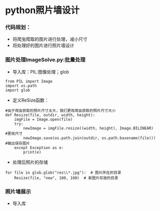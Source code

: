 # python照片墙设计
### 代码规划：
+ 将爬虫爬取的图片进行处理，减小尺寸
+ 将处理好的图片进行照片墙设计
### 图片处理ImageSolve.py:批量处理
+ 导入库：PIL:图像处理；glob
```
from PIL import Image
import os.path
import glob
```
+ 定义ReSize函数：
```
#由于爬虫获取的照片尺寸太大，我们更改爬虫获取的照片尺寸大小
def Resize(file, outdir, width, height):
    imgFile = Image.open(file)
    try:
        newImage = imgFile.resize((width, height), Image.BILINEAR)    #更改尺寸
        newImage.save(os.path.join(outdir, os.path.basename(file)))     #输出保存图片
    except Exception as e:
        print(e)
```
+ 处理后照片的存储
```
for file in glob.glob("res\\*.jpg"):  # 图片所在的目录
    Resize(file, "new", 100, 100)  # 新图片存放的目录
```
### 照片墙展示
+ 导入库
